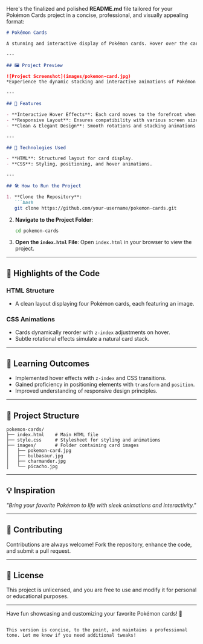 Here's the finalized and polished **README.md** file tailored for your Pokémon Cards project in a concise, professional, and visually appealing format:

```markdown
# Pokémon Cards

A stunning and interactive display of Pokémon cards. Hover over the cards to bring them to life with elegant stacking and dynamic effects. A perfect project for Pokémon lovers and front-end enthusiasts.

---

## 🖼️ Project Preview

![Project Screenshot](images/pokemon-card.jpg)  
*Experience the dynamic stacking and interactive animations of Pokémon cards.*

---

## 📃 Features

- **Interactive Hover Effects**: Each card moves to the forefront when hovered.
- **Responsive Layout**: Ensures compatibility with various screen sizes.
- **Clean & Elegant Design**: Smooth rotations and stacking animations for visual appeal.

---

## 🚀 Technologies Used

- **HTML**: Structured layout for card display.
- **CSS**: Styling, positioning, and hover animations.

---

## 🛠️ How to Run the Project

1. **Clone the Repository**:
   ```bash
   git clone https://github.com/your-username/pokemon-cards.git
   ```

2. **Navigate to the Project Folder**:
   ```bash
   cd pokemon-cards
   ```

3. **Open the `index.html` File**:
   Open `index.html` in your browser to view the project.

---

## 🌟 Highlights of the Code

### HTML Structure
- A clean layout displaying four Pokémon cards, each featuring an image.

### CSS Animations
- Cards dynamically reorder with `z-index` adjustments on hover.
- Subtle rotational effects simulate a natural card stack.

---

## 🎯 Learning Outcomes

- Implemented hover effects with `z-index` and CSS transitions.
- Gained proficiency in positioning elements with `transform` and `position`.
- Improved understanding of responsive design principles.

---

## 📂 Project Structure

```
pokemon-cards/
├── index.html    # Main HTML file
├── style.css     # Stylesheet for styling and animations
├── images/       # Folder containing card images
│   ├── pokemon-card.jpg
│   ├── bulbasaur.jpg
│   ├── charmander.jpg
│   └── picacho.jpg
```

---

## 💡 Inspiration

*"Bring your favorite Pokémon to life with sleek animations and interactivity."*

---

## 🤝 Contributing

Contributions are always welcome! Fork the repository, enhance the code, and submit a pull request.

---

## 📝 License

This project is unlicensed, and you are free to use and modify it for personal or educational purposes.

---

Have fun showcasing and customizing your favorite Pokémon cards! 🌟
```

This version is concise, to the point, and maintains a professional tone. Let me know if you need additional tweaks!
